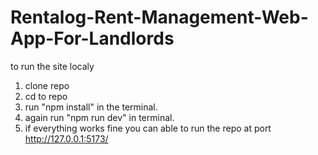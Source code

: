 # Rentalog-Rent-Management-Web-App-For-Landlords

to run the site localy
1. clone repo
2. cd to repo
3. run "npm install" in the terminal.
4. again run "npm run dev" in terminal.
5. if everything works fine you can able to run the repo at port http://127.0.0.1:5173/
